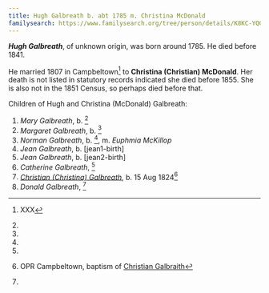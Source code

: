 ```yaml
---
title: Hugh Galbreath b. abt 1785 m. Christina McDonald
familysearch: https://www.familysearch.org/tree/person/details/K8KC-YQG
---
```

***Hugh Galbreath***, of unknown origin, was born around 1785.  He died before 1841.

He married 1807 in Campbeltown[^marriage] to **Christina (Christian) McDonald**.  Her death is not listed in statutory records indicated she died before 1855.
She is also not in the 1851 Census, so perhaps died before that.

Children of Hugh and Christina (McDonald) Galbreath:

1. *Mary Galbreath*, b.  [^mary-birth]
2. *Margaret Galbreath*, b. [^margaret-birth]
3. *Norman Galbreath*, b. [^norman-birth], m. *Euphmia McKillop*
4. *Jean Galbreath*, b. [jean1-birth]
5. *Jean Galbreath*, b. [jean2-birth]
6. *Catherine Galbreath*, [^catherine-birth]
7. *[Christian (Christina) Galbreath](galbraith-christina-1824-brodie.md)*, b. 15 Aug 1824[^christina-birth]
8. *Donald Galbreath*, [^donald-birth]

[^marriage]: XXX

[^census1841]: XXX

[^mary-birth]:

[^margaret-birth]: 

[^norman-birth]:

[^jean1-birth]:

[^jean2-birth]:

[^catherine-birth]:

[^christina-birth]: OPR Campbeltown, baptism of [Christian Galbraith](/sources/opr-campbeltown-births.md#1824-08-15-christian-galbreath)

[^donald-birth]:


